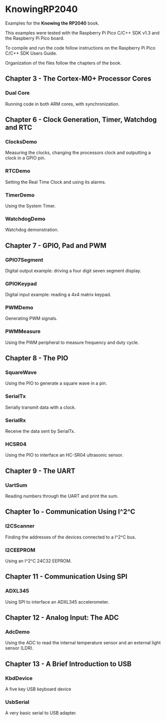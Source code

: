 # KnowingRP2040
Examples for the **Knowing the RP2040** book.

This examples were tested with the Raspberry Pi Pico C/C++ SDK v1.3 and the Raspberry Pi Pico board.

To compile and run the code follow instructions on the Raspberry Pi Pico C/C++ SDK Users Guide.

Organization of the files follow the chapters of the book.

## Chapter 3 - The Cortex-M0+ Processor Cores

### Dual Core

Running code in both ARM cores, with synchronization.

## Chapter 6 - Clock Generation, Timer, Watchdog and RTC

### ClocksDemo

Measuring the clocks, changing the processors clock and outputting a clock in a GPIO pin.

### RTCDemo

Setting the Real Time Clock and using its alarms.

### TimerDemo

Using the System Timer.

### WatchdogDemo

Watchdog demonstration.

## Chapter 7 - GPIO, Pad and PWM

### GPIO7Segment

Digital output example: driving a four digit seven segment display.

### GPIOKeypad

Digital input example: reading a 4x4 matrix keypad.

### PWMDemo

Generating PWM signals.

### PWMMeasure

Using the PWM peripheral to measure frequency and duty cycle.

## Chapter 8 - The PIO

### SquareWave

Using the PIO to generate a square wave in a pin.

### SerialTx

Serially transmit data with a clock.

### SerialRx

Receive the data sent by SerialTx.

### HCSR04

Using the PIO to interface an HC-SR04 ultrasonic sensor.

## Chapter 9 - The UART

### UartSum

Reading numbers through the UART and print the sum.

## Chapter 1o - Communication Using I^2^C

### I2CScanner

Finding the addresses of the devices connected to a I^2^C bus.

### I2CEEPROM

Using an I^2^C 24C32 EEPROM.

## Chapter 11 - Communication Using SPI

### ADXL345

Using SPI to interface an ADXL345 accelerometer.

## Chapter 12 - Analog Input: The ADC

### AdcDemo

Using the ADC to read the internal temperature sensor and an external light sensor (LDR).  

## Chapter 13 - A Brief Introduction to USB

### KbdDevice

A five key USB keyboard device

### UsbSerial

A very basic serial to USB adapter.
